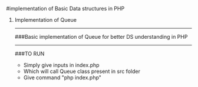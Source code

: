 
#implementation of Basic Data structures in PHP

<ol><li>Implementation of Queue</li>

  
___


###Basic implementation of Queue for better DS understanding in PHP
  
___


###TO RUN

<ul>
<li>Simply give inputs in index.php
<li>Which will call Queue class present in src folder
<li> Give command "php index.php"</li>
</ul>
